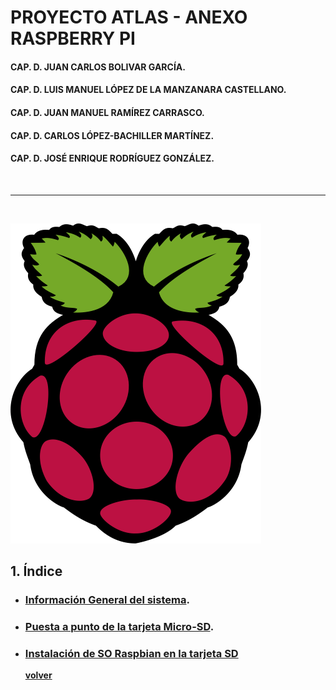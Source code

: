 # **PROYECTO ATLAS - ANEXO RASPBERRY PI**

#### CAP. D. JUAN CARLOS BOLIVAR GARCÍA.
#### CAP. D. LUIS MANUEL LÓPEZ DE LA MANZANARA CASTELLANO.
#### CAP. D. JUAN MANUEL RAMÍREZ CARRASCO.
#### CAP. D. CARLOS LÓPEZ-BACHILLER MARTÍNEZ.
#### CAP. D. JOSÉ ENRIQUE RODRÍGUEZ GONZÁLEZ.

<br/>
<hr/>
<br/>

![logo Raspberry](../assets/Anexo-raspi/Raspi-home/001-logo-raspberry.png)

## 1. **Índice**

- ### [Información General del sistema](./Raspi-01).

- ### [Puesta a punto de la tarjeta Micro-SD](./Raspi-02).

- ### [Instalación de SO Raspbian en la tarjeta SD](./Raspi-03)



   **[volver](/home)**